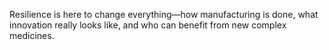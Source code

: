 Resilience is here to change everything—how manufacturing is done, what innovation really looks like, and who can benefit from new complex medicines.
